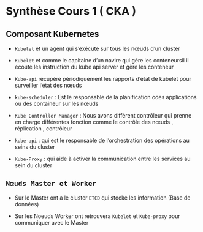# Synthèse Cours 1 ( CKA )

## Composant Kubernetes

* ```Kubelet``` et un agent qui s’exécute sur tous les nœuds d’un cluster

* ```Kubelet``` et comme le capitaine d’un navire qui gère les conteneursil  il écoute les instruction du kube api server et gère les conteneur

* ```Kube-api``` récupère périodiquement les rapports d’état de kubelet pour surveiller l’état des nœuds

* ```kube-scheduler``` : Est le responsable de la planification odes applications ou des containeur sur les nœuds

* ```Kube Controller Manager``` :
Nous avons différent contrôleur qui prenne en charge différentes fonction comme le contrôle des nœuds , réplication , contrôleur 

* ```kube-api``` : qui est le responsable de l’orchestration des opérations au seins du cluster

* ```Kube-Proxy``` : qui aide à activer la communication entre les services au sein du cluster

## ```Nœuds Master et Worker```

* Sur le Master ont a le cluster ```ETCD``` qui stocke les information (Base de données)

* Sur les Noeuds Worker ont retrouvera ```Kubelet``` et ```Kube-proxy``` pour communiquer avec le Master



